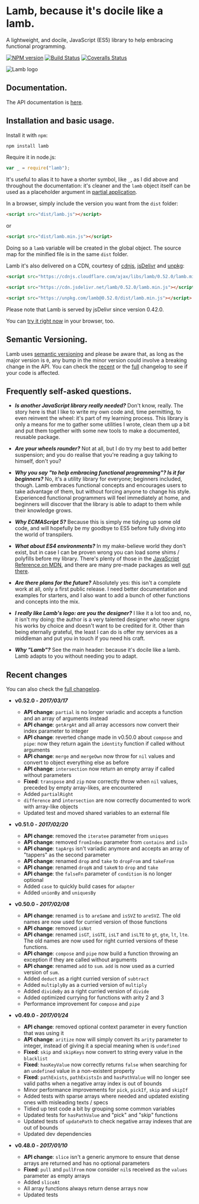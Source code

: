 # Lamb, because it's docile like a lamb.

A lightweight, and docile, JavaScript (ES5) library to help embracing functional programming.

[![NPM version](https://img.shields.io/npm/v/lamb.svg)](https://www.npmjs.com/package/lamb) [![Build Status](https://img.shields.io/travis/ascartabelli/lamb/master.svg)](https://travis-ci.org/ascartabelli/lamb) [![Coveralls Status](https://img.shields.io/coveralls/ascartabelli/lamb/master.svg)](https://coveralls.io/github/ascartabelli/lamb)

![Lamb logo](https://ascartabelli.github.io/lamb/images/logo_600x130.png "Lamb, because it's docile like a lamb")

## Documentation.

The API documentation is [here](https://ascartabelli.github.io/lamb/module-lamb.html).

## Installation and basic usage.

Install it with `npm`:

```bash
npm install lamb
```

Require it in node.js:

```javascript
var _ = require("lamb");
```

It's useful to alias it to have a shorter symbol, like `_`, as I did above and throughout the documentation: it's cleaner and the
`lamb` object itself can be used as a placeholder argument in [partial application](https://ascartabelli.github.io/lamb/module-lamb.html#partial).

In a browser, simply include the version you want from the `dist` folder:

```html
<script src="dist/lamb.js"></script>
```

or

```html
<script src="dist/lamb.min.js"></script>
```

Doing so a `lamb` variable will be created in the global object.
The source map for the minified file is in the same `dist` folder.

Lamb it's also delivered on a CDN, courtesy of [cdnjs](https://cdnjs.com/), [jsDelivr](https://www.jsdelivr.com/) and [unpkg](https://unpkg.com/):

```html
<script src="https://cdnjs.cloudflare.com/ajax/libs/lamb/0.52.0/lamb.min.js"></script>
```

```html
<script src="https://cdn.jsdelivr.net/lamb/0.52.0/lamb.min.js"></script>
```

```html
<script src="https://unpkg.com/lamb@0.52.0/dist/lamb.min.js"></script>
```

Please note that Lamb is served by jsDelivr since version 0.42.0.

You can [try it right now](https://runkit.com/npm/lamb) in your browser, too.

## Semantic Versioning.

Lamb uses [semantic versioning](http://semver.org/) and please be aware that, as long as the major version is `0`, any
bump in the minor version could involve a breaking change in the API.
You can check the [recent](#recent_changes) or the [full](https://ascartabelli.github.io/lamb/changelog.html) changelog to see if your code is affected.

## Frequently self-asked questions.

- ***Is another JavaScript library really needed?***
  Don't know, really.
  The story here is that I like to write my own code and, time permitting, to even reinvent the wheel: it's part of my learning process.
  This library is only a means for me to gather some utilities I wrote, clean them up a bit and put them together with some new tools to make
  a documented, reusable package.

- ***Are your wheels rounder?***
  Not at all, but I do try my best to add better suspension; and you do realise that you're reading a guy talking to himself, don't you?

- ***Why you say "to help embracing functional programming"? Is it for beginners?***
  No, it's a utility library for everyone; beginners included, though.
  Lamb embraces functional concepts and encourages users to take advantage of them, but without forcing anyone to change his style.
  Experienced functional programmers will feel immediately at home, and beginners will discover that the library is able to adapt to them while their knowledge grows.

- ***Why ECMAScript 5?***
  Because this is simply me tidying up some old code, and will hopefully be my goodbye to ES5 before fully diving into the world of transpilers.

- ***What about ES4 environments?***
  In my make-believe world they don't exist, but in case I can be proven wrong you can load some shims / polyfills before my
  library. There's plenty of those in the [JavaScript Reference on MDN](https://developer.mozilla.org/en-US/docs/Web/JavaScript/Reference/),
  and there are many pre-made packages as well [out there](https://github.com/es-shims/es5-shim/).

- ***Are there plans for the future?***
  Absolutely yes: this isn't a complete work at all, only a first public release.
  I need better documentation and examples for starters, and I also want to add a bunch of other functions and concepts into the mix.

- ***I really like Lamb's logo: are you the designer?***
  I like it a lot too and, no, it isn't my doing: the author is a very talented designer who never signs his works by choice and doesn't want to be credited for it.
  Other than being eternally grateful, the least I can do is offer my services as a middleman and put you in touch if you need his craft.

- ***Why "Lamb"?***
  See the main header: because it's docile like a lamb. Lamb adapts to you without needing you to adapt.

## <a name="recent_changes"></a> Recent changes
You can also check the [full changelog](https://ascartabelli.github.io/lamb/changelog.html).

- **v0.52.0 - *2017/03/17***
  - **API change**: `partial` is no longer variadic and accepts a function and an array of arguments instead
  - **API change**: `getArgAt` and all array accessors now convert their index parameter to integer
  - **API change**: reverted change made in v0.50.0 about `compose` and `pipe`: now they return again the `identity` function if called without arguments
  - **API change**: `merge` and `mergeOwn` now throw for `nil` values and convert to object everything else as before
  - **API change**: `intersection` now return an empty array if called without parameters
  - **Fixed**: `transpose` and `zip` now correctly throw when `nil` values, preceded by empty array-likes, are encountered
  - Added `partialRight`
  - `difference` and `intersection` are now correctly documented to work with array-like objects
  - Updated test and moved shared variables to an external file

- **v0.51.0 - *2017/02/20***
  - **API change**: removed the `iteratee` parameter from `uniques`
  - **API change**: removed `fromIndex` parameter from `contains` and `isIn`
  - **API change**: `tapArgs` isn't variadic anymore and accepts an array of "tappers" as the second parameter
  - **API change**: renamed `drop` and `take` to `dropFrom` and `takeFrom`
  - **API change**: renamed `dropN` and `takeN` to `drop` and `take`
  - **API change**: the `falseFn` parameter of `condition` is no longer optional
  - Added `case` to quickly build cases for `adapter`
  - Added `unionBy` and `uniquesBy`

- **v0.50.0 - *2017/02/08***
  - **API change**: renamed `is` to `areSame` and `isSVZ` to `areSVZ`. The old names are now used for curried version of those functions
  - **API change**: removed `isNot`
  - **API change**: renamed `isGT`, `isGTE`, `isLT` and `isLTE` to `gt`, `gte`, `lt`, `lte`. The old names are now used for right curried versions of these functions.
  - **API change**: `compose` and `pipe` now build a function throwing an exception if they are called without arguments
  - **API change**: renamed `add` to `sum`. `add` is now used as a curried version of `sum`.
  - Added `deduct` as a right curried version of `subtract`
  - Added `multiplyBy` as a curried version of `multiply`
  - Added `divideBy` as a right curried version of `divide`
  - Added optimized currying for functions with arity 2 and 3
  - Performance improvement for `compose` and `pipe`

- **v0.49.0 - *2017/01/24***
  - **API change**: removed optional context parameter in every function that was using it
  - **API change**: `aritize` now will simply convert its `arity` parameter to integer, instead of giving it a special meaning when is `undefined`
  - **Fixed**: `skip` and `skipKeys` now convert to string every value in the `blacklist`
  - **Fixed**: `hasKeyValue` now correctly returns `false` when searching for an `undefined` value in a non-existent property
  - **Fixed**: `pathExists`, `pathExistsIn` and `hasPathValue` will no longer see valid paths when a negative array index is out of bounds
  - Minor performance improvements for `pick`, `pickIf`, `skip` and `skipIf`
  - Added tests with sparse arrays where needed and updated existing ones with misleading texts / specs
  - Tidied up test code a bit by grouping some common variables
  - Updated tests for `hasPathValue` and "pick" and "skip" functions
  - Updated tests of `updatePath` to check negative array indexes that are out of bounds
  - Updated dev dependencies

- **v0.48.0 - *2017/01/10***
  - **API change**: `slice` isn't a generic anymore to ensure that dense arrays are returned and has no optional parameters
  - **Fixed**: `pull` and `pullFrom` now consider `nil`s received as the `values` parameter as empty arrays
  - Added `sliceAt`
  - All array functions always return dense arrays now
  - Updated tests
